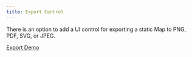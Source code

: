 ```yaml
---
title: Export Control
---
```


There is an option to add a UI control for exporting a static Map to PNG, PDF, SVG, or JPEG.

[Export Demo](https://watergis.github.io/mapbox-gl-export/#12/-1.09478/35.88265)
